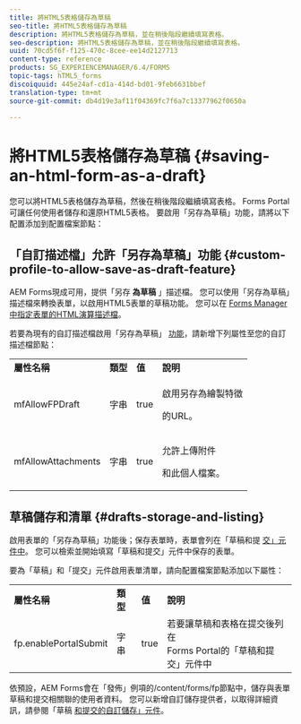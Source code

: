```yaml
---
title: 將HTML5表格儲存為草稿
seo-title: 將HTML5表格儲存為草稿
description: 將HTML5表格儲存為草稿，並在稍後階段繼續填寫表格。
seo-description: 將HTML5表格儲存為草稿，並在稍後階段繼續填寫表格。
uuid: 70cd5f6f-f125-470c-8cee-ee14d2127713
content-type: reference
products: SG_EXPERIENCEMANAGER/6.4/FORMS
topic-tags: hTML5_forms
discoiquuid: 445e24af-cd1a-414d-bd01-9feb6631bbef
translation-type: tm+mt
source-git-commit: db4d19e3af11f04369fc7f6a7c13377962f0650a

---
```



# 將HTML5表格儲存為草稿 {#saving-an-html-form-as-a-draft}

您可以將HTML5表格儲存為草稿，然後在稍後階段繼續填寫表格。 Forms Portal可讓任何使用者儲存和還原HTML5表格。 要啟用「另存為草稿」功能，請將以下配置添加到配置檔案節點：

## 「自訂描述檔」允許「另存為草稿」功能 {#custom-profile-to-allow-save-as-draft-feature}

AEM Forms現成可用，提供「另存 **為草稿** 」描述檔。 您可以使用「另存為草稿」描述檔來轉換表單，以啟用HTML5表單的草稿功能。 您可以在 [Forms Manager中指定表單的HTML演算描述檔](/help/forms/using/introduction-managing-forms.md)。

若要為現有的自訂描述檔啟用「另存為草稿」 [功能](/help/forms/using/custom-profile.md)，請新增下列屬性至您的自訂描述檔節點：

<table> 
 <tbody> 
  <tr> 
   <td><strong>屬性名稱</strong></td> 
   <td><strong>類型</strong></td> 
   <td><strong>值</strong></td> 
   <td><strong>說明</strong></td> 
  </tr> 
  <tr> 
   <td>mfAllowFPDraft</td> 
   <td>字串</td> 
   <td>true</td> 
   <td><p>啟用另存為繪製特徵</p> <p>的URL。</p> </td> 
  </tr> 
  <tr> 
   <td>mfAllowAttachments</td> 
   <td>字串</td> 
   <td>true</td> 
   <td><p>允許上傳附件</p> <p>和此個人檔案。</p> </td> 
  </tr> 
 </tbody> 
</table>

## 草稿儲存和清單 {#drafts-storage-and-listing}

啟用表單的「另存為草稿」功能後；保存表單時，表單會列在「草稿和提 [交」元件中](/help/forms/using/draft-submission-component.md)。 您可以檢索並開始填寫「草稿和提交」元件中保存的表單。

要為「草稿」和「提交」元件啟用表單清單，請向配置檔案節點添加以下屬性：

<table> 
 <tbody> 
  <tr> 
   <td><strong>屬性名稱</strong></td> 
   <td><strong>類型</strong></td> 
   <td><strong>值</strong></td> 
   <td><strong>說明</strong></td> 
  </tr> 
  <tr> 
   <td>fp.enablePortalSubmit</td> 
   <td>字串</td> 
   <td>true</td> 
   <td>若要讓草稿和表格在提交後列在<br /> Forms Portal的「草稿和提交」元件中</td> 
  </tr> 
 </tbody> 
</table>

依預設，AEM Forms會在「發佈」例項的/content/forms/fp節點中，儲存與表單草稿和提交相關聯的使用者資料。 您可以新增自訂儲存提供者，以取得詳細資訊，請參閱「草稿 [和提交的自訂儲存」元件](/help/forms/using/adding-custom-storage-provider-forms.md)。
